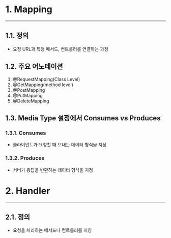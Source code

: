 # 1. Mapping
- - -
## 1.1. 정의
- 요청 URL과 특정 메서드, 컨트롤러를 연결하는 과정

## 1.2. 주요 어노테이션
1. @RequestMapping(Class Level)
2. @GetMapping(method level)
3. @PostMapping 
4. @PutMapping 
5. @DeleteMapping

## 1.3. Media Type 설정에서 Consumes vs Produces
### 1.3.1. Consumes
- 클라이언트가 요청할 때 보내는 데이터 형식을 지정

### 1.3.2. Produces
- 서버가 응답을 반환하는 데이터 형식을 지정

# 2. Handler
- - -
## 2.1. 정의
- 요청을 처리하는 메서드나 컨트롤러를 지칭